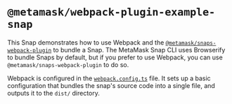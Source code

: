 # `@metamask/webpack-plugin-example-snap`

This Snap demonstrates how to use Webpack and the
[`@metamask/snaps-webpack-plugin`](../../../snaps-webpack-plugin) to bundle a
Snap. The MetaMask Snap CLI uses Browserify to bundle Snaps by default, but
if you prefer to use Webpack, you can use `@metamask/snaps-webpack-plugin` to do
so.

Webpack is configured in the [`webpack.config.ts`](./webpack.config.ts) file. It
sets up a basic configuration that bundles the snap's source code into a single
file, and outputs it to the `dist/` directory.

